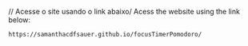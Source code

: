 // Acesse o site usando o link abaixo/ Acess the website using the link below:

```
https://samanthacdfsauer.github.io/focusTimerPomodoro/
```
